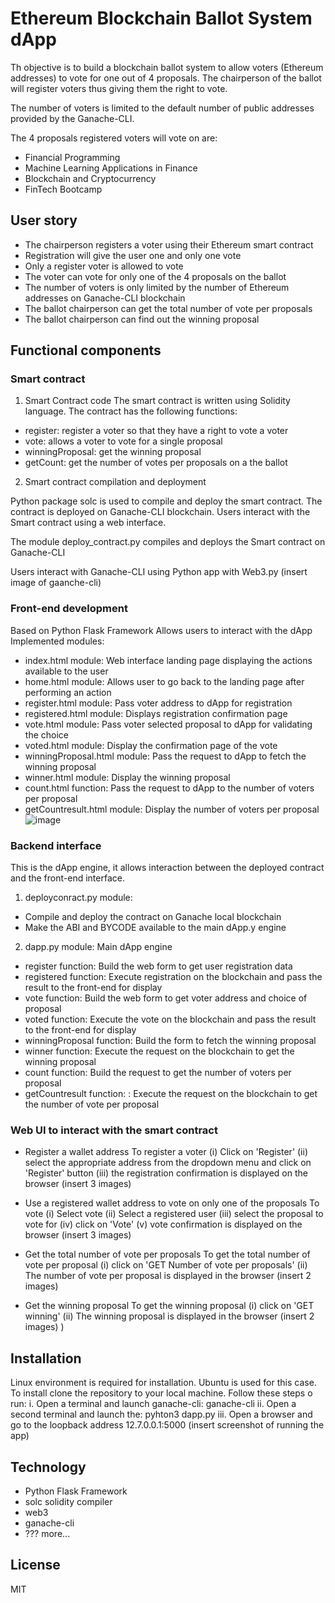 # Ethereum Blockchain Ballot System dApp
Th objective is to build a blockchain ballot system to allow voters (Ethereum addresses) to vote for one out of 4 proposals. The chairperson of the ballot will register voters thus giving them the right to vote.

The number of voters is limited to the default number of public addresses provided by the Ganache-CLI. 

The 4 proposals registered voters will vote on are:
- Financial Programming
- Machine Learning Applications in Finance
- Blockchain and Cryptocurrency
- FinTech Bootcamp
## User story
- The chairperson registers a voter using their Ethereum smart contract
- Registration will give the user one and only one vote
- Only a register voter is allowed to vote
- The voter can vote for only one of the 4 proposals on the ballot
- The number of voters is only limited by the number of Ethereum addresses on Ganache-CLI blockchain
- The ballot chairperson can get the total number of vote per proposals
- The ballot chairperson can find out the winning proposal

## Functional components
### Smart contract
1. Smart Contract code
The smart contract is written using Solidity language. The contract has the following functions:
- register: register a voter so that they have a right to vote a voter
- vote: allows a voter to vote for a single proposal
- winningProposal: get the winning proposal
- getCount: get the number of votes per proposals on a the ballot

2. Smart contract compilation and deployment

Python package solc is used  to compile and deploy the smart contract. The contract is deployed on Ganache-CLI blockchain. Users interact with the Smart contract using a web interface.

The module deploy_contract.py compiles and deploys the Smart contract on Ganache-CLI

Users interact with Ganache-CLI using Python app with Web3.py
(insert image of gaanche-cli)

### Front-end development
Based on Python Flask Framework
Allows users to interact with the dApp  Implemented modules:
- index.html module: Web interface landing page displaying the actions available to the user
- home.html module: Allows user to go back to the landing page after performing an action
- register.html module: Pass voter address to dApp for registration
- registered.html module: Displays registration confirmation page
- vote.html module: Pass voter selected proposal to dApp for validating the choice
- voted.html module: Display the confirmation page of the vote
- winningProposal.html module: Pass the request to dApp to fetch the winning proposal
- winner.html module: Display the winning proposal
- count.html function: Pass the request to dApp to the number of voters per proposal
- getCountresult.html module: Display the number of voters per proposal
![image](https://github.com/Bakoroba/blockchain_ballot_dapp/assets/7796158/83ddafbb-c2a6-414d-a6c9-c763a33b488c)



### Backend interface
This is the dApp engine, it  allows interaction between the deployed contract and the front-end interface. 
1. deployconract.py module: 
- Compile and deploy the contract on Ganache local blockchain
- Make the ABI and BYCODE available to the main dApp.y engine
2. dapp.py module: Main dApp engine
- register function: Build the web form to get user registration data
- registered function: Execute registration on the blockchain and pass the result to the front-end for display
- vote function: Build the web form to get  voter address and choice of proposal
- voted function: Execute the vote on the blockchain and pass the result to the front-end for display
- winningProposal function: Build the form to fetch the winning proposal
- winner function: Execute the request on the blockchain to get the winning proposal
- count function: Build the request to get the  number of voters per proposal
- getCountresult function: : Execute the request on the blockchain to get the number of vote per proposal
 
### Web UI to interact with the smart contract
- Register a wallet address
  To register a voter (i) Click on 'Register' (ii) select the appropriate address from the dropdown menu and click on 'Register'
  button (iii) the registration confirmation is displayed on the browser
  (insert 3 images)
- Use a registered wallet address to vote on only one of the proposals
  To vote (i) Select vote (ii) Select a registered user (iii) select the proposal to vote for (iv) click on 'Vote' (v)    vote 
  confirmation is displayed on the browser
  (insert 3 images)
- Get the total number of vote per proposals
  To get the total number of vote per proposal (i) click on 'GET Number of vote per proposals' (ii) The number of vote per proposal is displayed in the browser
  (insert 2 images)
  
- Get the winning proposal
    To get the winning proposal (i) click on 'GET winning' (ii) The winning proposal is displayed in the browser
  (insert 2 images)
)
## Installation

Linux environment is required for installation. Ubuntu is used for this case. To install clone the repository to your local machine. Follow these steps o run:
i. Open a terminal and launch ganache-cli: ganache-cli
ii. Open a second terminal and launch the: pyhton3 dapp.py
iii. Open a browser and go to the loopback address 12.7.0.0.1:5000
(insert screenshot of running the app)

## Technology
- Python Flask Framework
- solc solidity compiler
- web3
- ganache-cli
- ??? more...

## License

MIT
